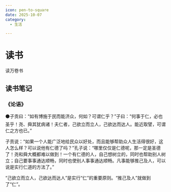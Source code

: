 ```yaml
---
icon: pen-to-square
date: 2025-10-07
category:
  - 生活

---
```


# 读书

读万卷书

## 读书笔记


### 《论语》

:black_circle:子贡曰：“如有博施于民而能济众，何如？可谓仁乎？”子曰：“何事于仁，必也圣乎！尧、舜其犹病诸！夫仁者，己欲立而立人，己欲达而达人。能近取譬，可谓仁之方也已。”

子贡说：“如果一个人能广泛地给民众以好处，而且能够帮助众人生活得很好，这人怎么样？可以说他有仁德了吗？”孔子说：“哪里仅仅是仁德呢，那一定是圣德了！尧和舜大概都难以做到！一个有仁德的人，自己想树立的，同时也帮助别人树立；自己要事事通达顺畅，同时也使别人事事通达顺畅。凡事能够推己及人，可以说是实行仁道的方法了。”

“己欲立而立人，己欲达而达人”是实行“仁”的重要原则。“推己及人”就做到了“仁”。
